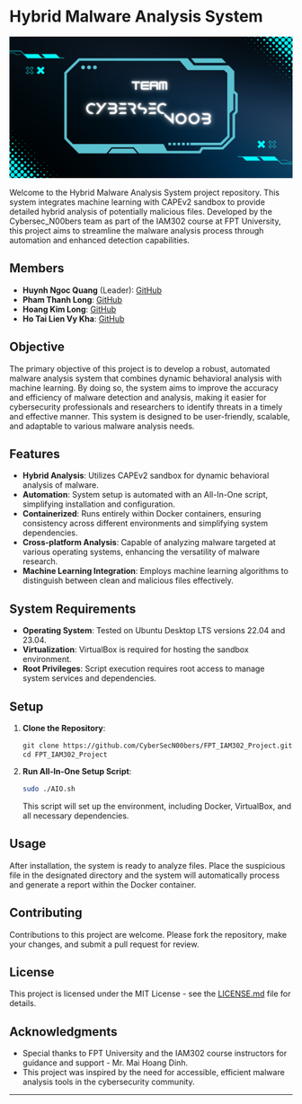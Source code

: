# Hybrid Malware Analysis System

![Banner](assets/banner.jpg)

Welcome to the Hybrid Malware Analysis System project repository. This system integrates machine learning with CAPEv2 sandbox to provide detailed hybrid analysis of potentially malicious files. Developed by the Cybersec_N00bers team as part of the IAM302 course at FPT University, this project aims to streamline the malware analysis process through automation and enhanced detection capabilities.

## Members

- **Huynh Ngoc Quang** (Leader): [GitHub](https://github.com/nquangit)
- **Pham Thanh Long**: [GitHub](https://github.com/longcyber)
- **Hoang Kim Long**: [GitHub](https://github.com/selpakon)
- **Ho Tai Lien Vy Kha**: [GitHub](https://github.com/VyyKa)

## Objective

The primary objective of this project is to develop a robust, automated malware analysis system that combines dynamic behavioral analysis with machine learning. By doing so, the system aims to improve the accuracy and efficiency of malware detection and analysis, making it easier for cybersecurity professionals and researchers to identify threats in a timely and effective manner. This system is designed to be user-friendly, scalable, and adaptable to various malware analysis needs.

## Features

- **Hybrid Analysis**: Utilizes CAPEv2 sandbox for dynamic behavioral analysis of malware.
- **Automation**: System setup is automated with an All-In-One script, simplifying installation and configuration.
- **Containerized**: Runs entirely within Docker containers, ensuring consistency across different environments and simplifying system dependencies.
- **Cross-platform Analysis**: Capable of analyzing malware targeted at various operating systems, enhancing the versatility of malware research.
- **Machine Learning Integration**: Employs machine learning algorithms to distinguish between clean and malicious files effectively.

## System Requirements

- **Operating System**: Tested on Ubuntu Desktop LTS versions 22.04 and 23.04.
- **Virtualization**: VirtualBox is required for hosting the sandbox environment.
- **Root Privileges**: Script execution requires root access to manage system services and dependencies.

## Setup

1. **Clone the Repository**:
   ```
   git clone https://github.com/CyberSecN00bers/FPT_IAM302_Project.git
   cd FPT_IAM302_Project
   ```

2. **Run All-In-One Setup Script**:
   ```bash
   sudo ./AIO.sh
   ```
   This script will set up the environment, including Docker, VirtualBox, and all necessary dependencies.

## Usage

After installation, the system is ready to analyze files. Place the suspicious file in the designated directory and the system will automatically process and generate a report within the Docker container.

## Contributing

Contributions to this project are welcome. Please fork the repository, make your changes, and submit a pull request for review.

## License

This project is licensed under the MIT License - see the [LICENSE.md](LICENSE.md) file for details.

## Acknowledgments

- Special thanks to FPT University and the IAM302 course instructors for guidance and support - Mr. Mai Hoang Dinh.
- This project was inspired by the need for accessible, efficient malware analysis tools in the cybersecurity community.

---
